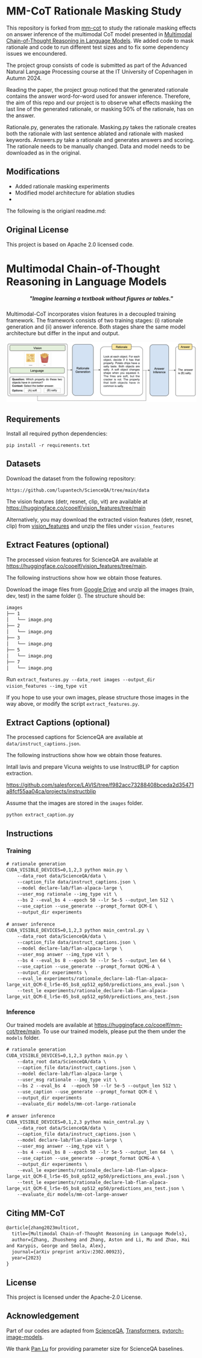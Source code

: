 # MM-CoT Rationale Masking Study

This repository is forked from [mm-cot](https://github.com/amazon-science/mm-cot) to study the rationale masking effects on answer inference of the multimodal CoT model presented in [Multimodal Chain-of-Thought Reasoning in Language Models](https://arxiv.org/abs/2302.00923). We added code to mask rationale and code to run different test sizes and to fix some dependency issues we encoundered.

The project group consists of  code is submitted as part of the Advanced Natural Language Processing course at the IT University of Copenhagen in Autumn 2024.

Reading the paper, the project group noticed that the generated rationale contains the answer word-for-word used for answer inference. Therefore, the aim of this repo and our project is to observe what effects masking the last line of the generated rationale, or masking 50% of the rationale, has on the answer.

Rationale.py, generates the rationale. Masking.py takes the rationale creates both the rationale with last sentence ablated and rationale with masked keywords. Answers.py take a rationale and generates answers and scoring. The rationale needs to be manually changed. Data and model needs to be downloaded as in the original.

## Modifications
- Added rationale masking experiments
- Modified model architecture for ablation studies
- 

The following is the origianl readme.md:

## Original License
This project is based on Apache 2.0 licensed code. 


# Multimodal Chain-of-Thought Reasoning in Language Models

<h5 align="center"><i>"Imagine learning a textbook without figures or tables."</i></h5>

Multimodal-CoT incorporates vision features in a decoupled training framework. The framework consists of two training stages: (i) rationale generation and (ii) answer inference. Both stages share the same model architecture but differ in the input and output.

![](vision_features/mm-cot.png)


## Requirements

Install all required python dependencies:

```
pip install -r requirements.txt
```

## Datasets

Download the dataset from the following repository:

```
https://github.com/lupantech/ScienceQA/tree/main/data
```
The vision features (detr, resnet, clip, vit) are available at https://huggingface.co/cooelf/vision_features/tree/main

Alternatively, you may download the extracted vision features (detr, resnet, clip) from [vision_features](https://drive.google.com/file/d/13B0hc_F_45-UlqPLKSgRz-ALtFQ8kIJr/view?usp=share_link) and unzip the files under `vision_features`

## Extract Features (optional)

The processed vision features for ScienceQA are available at https://huggingface.co/cooelf/vision_features/tree/main. 

The following instructions show how we obtain those features.

Download the image files from [Google Drive](https://drive.google.com/drive/folders/1w8imCXWYn2LxajmGeGH_g5DaL2rabHev?usp=sharing) and unzip all the images (train, dev, test) in the same folder (). The structure should be:

```
images
├── 1
│   └── image.png
├── 2
│   └── image.png
├── 3
│   └── image.png
├── 5
│   └── image.png
├── 7
│   └── image.png
```

Run ```extract_features.py --data_root images --output_dir vision_features --img_type vit```

If you hope to use your own images, please structure those images in the way above, or modify the script ```extract_features.py```.

## Extract Captions (optional)

The processed captions for ScienceQA are available at ```data/instruct_captions.json```. 

The following instructions show how we obtain those features.

Intall lavis and prepare Vicuna weights to use InstructBLIP for caption extraction.

https://github.com/salesforce/LAVIS/tree/f982acc73288408bceda2d35471a8fcf55aa04ca/projects/instructblip

Assume that the images are stored in the ```images``` folder. 

```
python extract_caption.py
```

## Instructions

### Training 

```
# rationale generation
CUDA_VISIBLE_DEVICES=0,1,2,3 python main.py \
    --data_root data/ScienceQA/data \
    --caption_file data/instruct_captions.json \
    --model declare-lab/flan-alpaca-large \
    --user_msg rationale --img_type vit \
    --bs 2 --eval_bs 4 --epoch 50 --lr 5e-5 --output_len 512 \
    --use_caption --use_generate --prompt_format QCM-E \
    --output_dir experiments

# answer inference
CUDA_VISIBLE_DEVICES=0,1,2,3 python main_central.py \
    --data_root data/ScienceQA/data \
    --caption_file data/instruct_captions.json \
    --model declare-lab/flan-alpaca-large \
    --user_msg answer --img_type vit \
    --bs 4 --eval_bs 8 --epoch 50 --lr 5e-5 --output_len 64 \
    --use_caption --use_generate --prompt_format QCMG-A \
    --output_dir experiments \
    --eval_le experiments/rationale_declare-lab-flan-alpaca-large_vit_QCM-E_lr5e-05_bs8_op512_ep50/predictions_ans_eval.json \
    --test_le experiments/rationale_declare-lab-flan-alpaca-large_vit_QCM-E_lr5e-05_bs8_op512_ep50/predictions_ans_test.json

```

### Inference 

Our trained models are available at https://huggingface.co/cooelf/mm-cot/tree/main. To use our trained models, please put the them under the ```models``` folder.

```
# rationale generation
CUDA_VISIBLE_DEVICES=0,1,2,3 python main.py \
    --data_root data/ScienceQA/data \
    --caption_file data/instruct_captions.json \
    --model declare-lab/flan-alpaca-large \
    --user_msg rationale --img_type vit \
    --bs 2 --eval_bs 4  --epoch 50 --lr 5e-5 --output_len 512 \
    --use_caption --use_generate --prompt_format QCM-E \
    --output_dir experiments
    --evaluate_dir models/mm-cot-large-rationale

# answer inference
CUDA_VISIBLE_DEVICES=0,1,2,3 python main_central.py \
    --data_root data/ScienceQA/data \
    --caption_file data/instruct_captions.json \
    --model declare-lab/flan-alpaca-large \
    --user_msg answer --img_type vit \
    --bs 4 --eval_bs 8 --epoch 50 --lr 5e-5 --output_len 64  \
    --use_caption --use_generate --prompt_format QCMG-A \
    --output_dir experiments \
    --eval_le experiments/rationale_declare-lab-flan-alpaca-large_vit_QCM-E_lr5e-05_bs8_op512_ep50/predictions_ans_eval.json \
    --test_le experiments/rationale_declare-lab-flan-alpaca-large_vit_QCM-E_lr5e-05_bs8_op512_ep50/predictions_ans_test.json \
    --evaluate_dir models/mm-cot-large-answer
```

## Citing MM-CoT

```
@article{zhang2023multicot,
  title={Multimodal Chain-of-Thought Reasoning in Language Models},
  author={Zhang, Zhuosheng and Zhang, Aston and Li, Mu and Zhao, Hai and Karypis, George and Smola, Alex},
  journal={arXiv preprint arXiv:2302.00923},
  year={2023}
}
```

## License

This project is licensed under the Apache-2.0 License.

## Acknowledgement

Part of our codes are adapted from [ScienceQA](https://github.com/lupantech/ScienceQA), [Transformers](https://github.com/huggingface/transformers), [pytorch-image-models](https://github.com/huggingface/pytorch-image-models).

We thank [Pan Lu](https://lupantech.github.io/) for providing parameter size for ScienceQA baselines.
